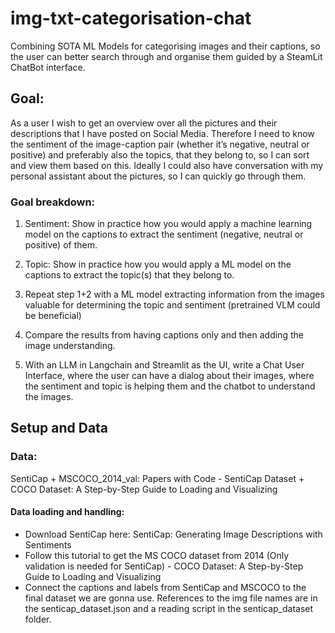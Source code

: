 # img-txt-categorisation-chat
Combining SOTA ML Models for categorising images and their captions, so the user can better search through and organise them guided by a SteamLit ChatBot interface.


## Goal:
As a user I wish to get an overview over all the pictures and their descriptions that I have posted on Social Media. Therefore I need to know the sentiment of the image-caption pair (whether it’s negative, neutral or positive) and preferably also the topics, that they belong to, so I can sort and view them based on this. Ideally I could also have conversation with my personal assistant about the pictures, so I can quickly go through them. 

### Goal breakdown:
1. Sentiment: Show in practice how you would apply a machine learning model on the captions to extract the sentiment (negative, neutral or positive) of them.

2. Topic: Show in practice how you would apply a ML model on the captions to extract the topic(s) that they belong to.

3. Repeat step 1+2 with a ML model extracting information from the images valuable for determining the topic and sentiment (pretrained VLM could be beneficial)

4. Compare the results from having captions only and then adding the image understanding. 

5. With an LLM in Langchain and Streamlit as the UI, write a Chat User Interface, where the user can have a dialog about their images, where the sentiment and topic is helping them and the chatbot to understand the images. 


## Setup and Data

### Data:
SentiCap + MSCOCO_2014_val: Papers with Code - SentiCap Dataset + COCO Dataset: A Step-by-Step Guide to Loading and Visualizing  

#### Data loading and handling:
- Download SentiCap here: SentiCap: Generating Image Descriptions with Sentiments 
- Follow this tutorial to get the MS COCO dataset from 2014 (Only validation is needed for SentiCap) - COCO Dataset: A Step-by-Step Guide to Loading and Visualizing 
- Connect the captions and labels from SentiCap and MSCOCO to the final dataset we are gonna use. References to the img file names are in the senticap_dataset.json and a reading script in the senticap_dataset folder.
